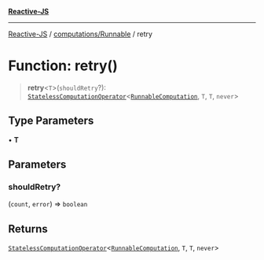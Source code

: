 [**Reactive-JS**](../../../README.md)

***

[Reactive-JS](../../../README.md) / [computations/Runnable](../README.md) / retry

# Function: retry()

> **retry**\<`T`\>(`shouldRetry`?): [`StatelessComputationOperator`](../../type-aliases/StatelessComputationOperator.md)\<[`RunnableComputation`](../interfaces/RunnableComputation.md), `T`, `T`, `never`\>

## Type Parameters

• **T**

## Parameters

### shouldRetry?

(`count`, `error`) => `boolean`

## Returns

[`StatelessComputationOperator`](../../type-aliases/StatelessComputationOperator.md)\<[`RunnableComputation`](../interfaces/RunnableComputation.md), `T`, `T`, `never`\>
